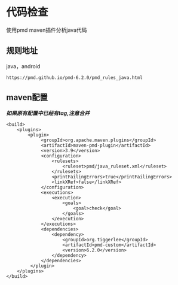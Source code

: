 # 代码检查

使用pmd maven插件分析java代码
    
    
## 规则地址

java，android
    
    https://pmd.github.io/pmd-6.2.0/pmd_rules_java.html
    
## maven配置


***如果原有配置中已经有<build>tag,注意合并***

 
    <build>
        <plugins>
            <plugin>
                 <groupId>org.apache.maven.plugins</groupId>
                 <artifactId>maven-pmd-plugin</artifactId>
                 <version>3.9</version>
                 <configuration>
                     <rulesets>
                         <ruleset>pmd/java_ruleset.xml</ruleset>
                     </rulesets>
                     <printFailingErrors>true</printFailingErrors>
                     <linkXRef>false</linkXRef>
                 </configuration>
                 <executions>
                     <execution>
                         <goals>
                             <goal>check</goal>
                         </goals>
                     </execution>
                 </executions>
                 <dependencies>
                     <dependency>
                         <groupId>org.tiggerlee</groupId>
                         <artifactId>pmd-custom</artifactId>
                         <version>6.2.0</version>
                     </dependency>
                 </dependencies>
             </plugin>
        </plugins>
    </build>
        
        

